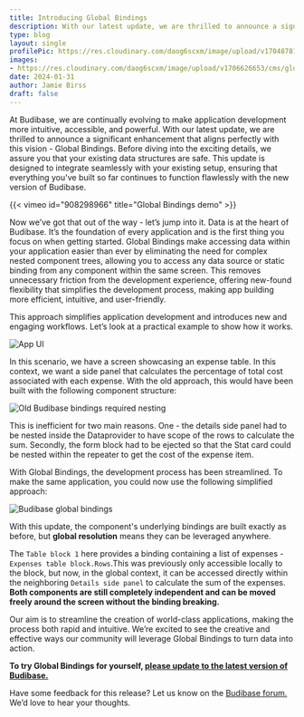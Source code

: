 ```yaml
---
title: Introducing Global Bindings
description: With our latest update, we are thrilled to announce a significant enhancement that aligns perfectly with this vision - Global Bindings.
type: blog
layout: single
profilePic: https://res.cloudinary.com/daog6scxm/image/upload/v1704878154/Photos/headshot_aw4uce.png
images:
- https://res.cloudinary.com/daog6scxm/image/upload/v1706626653/cms/globalBindings/globalBindings_ibbjgy.png
date: 2024-01-31
author: Jamie Birss
draft: false
---
```


At Budibase, we are continually evolving to make application development more intuitive, accessible, and powerful. With our latest update, we are thrilled to announce a significant enhancement that aligns perfectly with this vision - Global Bindings. Before diving into the exciting details, we assure you that your existing data structures are safe. This update is designed to integrate seamlessly with your existing setup, ensuring that everything you've built so far continues to function flawlessly with the new version of Budibase.

{{< vimeo id="908298966" title="Global Bindings demo" >}}

Now we’ve got that out of the way - let’s jump into it. Data is at the heart of Budibase. It’s the foundation of every application and is the first thing you focus on when getting started. Global Bindings make accessing data within your application easier than ever by eliminating the need for complex nested component trees, allowing you to access any data source or static binding from any component within the same screen. This removes unnecessary friction from the development experience, offering new-found flexibility that simplifies the development process, making app building more efficient, intuitive, and user-friendly.

This approach simplifies application development and introduces new and engaging workflows. Let’s look at a practical example to show how it works. 

![App UI](https://res.cloudinary.com/daog6scxm/image/upload/v1706704026/changelog/globalBindings/bindingsAppUI_b9jm3z.png)

In this scenario, we have a screen showcasing an expense table. In this context, we want a side panel that calculates the percentage of total cost associated with each expense. With the old approach, this would have been built with the following component structure: 

![Old Budibase bindings required nesting](https://res.cloudinary.com/daog6scxm/image/upload/v1706704750/changelog/globalBindings/bindingsOldWay_ig7qrs.webp)

This is inefficient for two main reasons. One - the details side panel had to be nested inside the Dataprovider to have scope of the rows to calculate the sum. Secondly, the form block had to be ejected so that the Stat card could be nested within the repeater to get the cost of the expense item.

With Global Bindings, the development process has been streamlined. To make the same application, you could now use the following simplified approach:

![Budibase global bindings](https://res.cloudinary.com/daog6scxm/image/upload/v1706704750/changelog/globalBindings/bindingsNewWay_o1sfpf.webp)

With this update, the component's underlying bindings are built exactly as before, but **global resolution** means they can be leveraged anywhere. 

The `Table block 1` here provides a binding containing a list of expenses - `Expenses table block.Rows`.This was previously only accessible locally to the block, but now, in the global context, it can be accessed directly within the neighboring `Details side panel` to calculate the sum of the expenses. **Both components are still completely independent and can be moved freely around the screen without the binding breaking.**

Our aim is to streamline the creation of world-class applications, making the process both rapid and intuitive. We’re excited to see the creative and effective ways our community will leverage Global Bindings to turn data into action. 

**To try Global Bindings for yourself, [please update to the latest version of Budibase.](https://account.budibase.app/auth/login)**

Have some feedback for this release? Let us know on the [Budibase forum.](https://github.com/Budibase/budibase/discussions) We’d love to hear your thoughts.